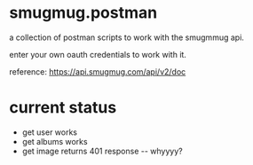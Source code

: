 # smugmug.postman

a collection of postman scripts to work with the smugmmug api.

enter your own oauth credentials to work with it.

reference:  https://api.smugmug.com/api/v2/doc

# current status
- get user works
- get albums works
- get image returns 401 response -- whyyyy?